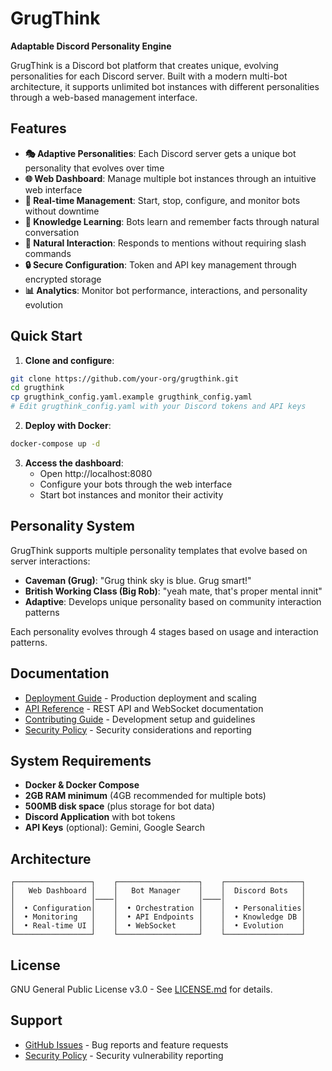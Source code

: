 # GrugThink

**Adaptable Discord Personality Engine**

GrugThink is a Discord bot platform that creates unique, evolving personalities for each Discord server. Built with a modern multi-bot architecture, it supports unlimited bot instances with different personalities through a web-based management interface.

## Features

- **🎭 Adaptive Personalities**: Each Discord server gets a unique bot personality that evolves over time
- **🌐 Web Dashboard**: Manage multiple bot instances through an intuitive web interface
- **🔄 Real-time Management**: Start, stop, configure, and monitor bots without downtime
- **🧠 Knowledge Learning**: Bots learn and remember facts through natural conversation
- **💬 Natural Interaction**: Responds to mentions without requiring slash commands
- **🔒 Secure Configuration**: Token and API key management through encrypted storage
- **📊 Analytics**: Monitor bot performance, interactions, and personality evolution

## Quick Start

1. **Clone and configure**:
```bash
git clone https://github.com/your-org/grugthink.git
cd grugthink
cp grugthink_config.yaml.example grugthink_config.yaml
# Edit grugthink_config.yaml with your Discord tokens and API keys
```

2. **Deploy with Docker**:
```bash
docker-compose up -d
```

3. **Access the dashboard**:
   - Open http://localhost:8080
   - Configure your bots through the web interface
   - Start bot instances and monitor their activity

## Personality System

GrugThink supports multiple personality templates that evolve based on server interactions:

- **Caveman (Grug)**: "Grug think sky is blue. Grug smart!"
- **British Working Class (Big Rob)**: "yeah mate, that's proper mental innit"
- **Adaptive**: Develops unique personality based on community interaction patterns

Each personality evolves through 4 stages based on usage and interaction patterns.

## Documentation

- [Deployment Guide](docs/DEPLOYMENT.md) - Production deployment and scaling
- [API Reference](docs/MULTIBOT.md) - REST API and WebSocket documentation
- [Contributing Guide](docs/CONTRIBUTING.md) - Development setup and guidelines
- [Security Policy](docs/SECURITY.md) - Security considerations and reporting

## System Requirements

- **Docker & Docker Compose**
- **2GB RAM minimum** (4GB recommended for multiple bots)
- **500MB disk space** (plus storage for bot data)
- **Discord Application** with bot tokens
- **API Keys** (optional): Gemini, Google Search

## Architecture

```
┌─────────────────┐    ┌──────────────────┐    ┌─────────────────┐
│   Web Dashboard │    │   Bot Manager    │    │  Discord Bots   │
│                 │────│                  │────│                 │
│  • Configuration│    │  • Orchestration │    │  • Personalities│
│  • Monitoring   │    │  • API Endpoints │    │  • Knowledge DB │
│  • Real-time UI │    │  • WebSocket     │    │  • Evolution    │
└─────────────────┘    └──────────────────┘    └─────────────────┘
```

## License

GNU General Public License v3.0 - See [LICENSE.md](LICENSE.md) for details.

## Support

- [GitHub Issues](https://github.com/githubs/grugthink/issues) - Bug reports and feature requests
- [Security Policy](docs/SECURITY.md) - Security vulnerability reporting